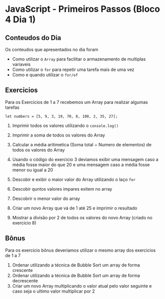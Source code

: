 # JavaScript - Primeiros Passos (Bloco 4 Dia 1)

## Conteudos do Dia
Os conteudos que apresentados no dia foram

- Como utilizar o `Array` para facilitar o armazenamento de multiplas variaveis
- Como utilizar o `for` para repetir uma tarefa mais de uma vez
- Como e quando utilizar o `for/of` 

## Exercicios

Para os Exercicios de 1 a 7 recebemos um Array para realizar algumas tarefas

```
let numbers = [5, 9, 3, 19, 70, 8, 100, 2, 35, 27];
```

1. Imprimir todos os valores utilizando o `console.log()`
2. Imprimir a soma de todos os valores do Array
3. Calcular a média aritimetica (Soma total ÷ Numero de elementos) de todos os valores do Array
4. Usando o código do exercicio 3 deviamos exibir uma mensagem caso a média fosse maior do que 20 e uma mensagem caso a média fosse menor ou igual a 20
5. Descobir e exibir o maior valor do Array utilizando o laço `for`
6. Descobir quntos valores impares exitem no array
7. Descobrir o menor valor do array

8. Criar um novo Array que vá de 1 até 25 e imprimir o resultado
9. Mostrar a divisão por 2 de todos os valores do novo Array (criado no exercicio 8)

## Bônus

Para os exercicio bônus deveriamos utilizar o mesmo array dos exercicios de 1 a 7

1. Ordenar utilizando a técnica de Bubble Sort um array de forma crescente
2. Ordenar utilizando a técnica de Bubble Sort um array de forma decrescente
3. Criar um novo Array multiplicando o valor atual pelo valor seguinte e caso seja o ultimo valor multiplicar por 2 